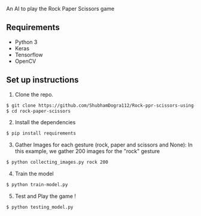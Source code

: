 
An AI to play the Rock Paper Scissors game

## Requirements
- Python 3
- Keras
- Tensorflow
- OpenCV

## Set up instructions
1. Clone the repo.
```sh
$ git clone https://github.com/ShubhamDogra112/Rock-ppr-scissors-using-CNN.git
$ cd rock-paper-scissors
```

2. Install the dependencies
```sh
$ pip install requirements
```

3. Gather Images for each gesture (rock, paper and scissors and None):
In this example, we gather 200 images for the "rock" gesture
```sh
$ python collecting_images.py rock 200
```

4. Train the model
```sh
$ python train-model.py
```

5. Test and Play the game !
```sh
$ python testing_model.py
```
